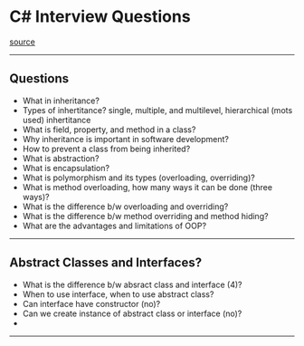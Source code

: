 # C# Interview Questions
[source](https://www.youtube.com/watch?v=Bai9_LSZfAI&ab_channel=InterviewHappy)

--- ---

## Questions

- What in inheritance?
- Types of inhertitance? single, multiple, and multilevel, hierarchical (mots used) inhertitance
- What is field, property, and method in a class?
- Why inheritance is important in software development?
- How to prevent a class from being inherited?
- What is abstraction?
- What is encapsulation?
- What is polymorphism and its types (overloading, overriding)?
- What is method overloading, how many ways it can be done (three ways)?
- What is the difference b/w overloading and overriding?
- What is the difference b/w method overriding and method hiding?
- What are the advantages and limitations of OOP?

--- ---

## Abstract Classes and Interfaces?

- What is the difference b/w absract class and interface (4)?
- When to use interface, when to use abstract class?
- Can interface have constructor (no)?
- Can we create instance of abstract class or interface (no)?
- 

--- ---